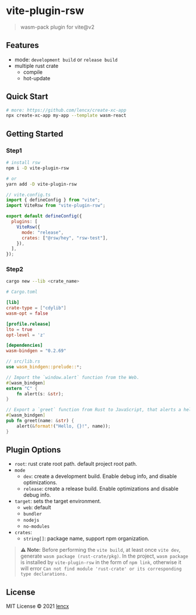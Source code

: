 # vite-plugin-rsw

> wasm-pack plugin for vite@v2

## Features

- mode: `development build` or `release build`
- multiple rust crate
  - compile
  - hot-update

## Quick Start

```bash
# more: https://github.com/lencx/create-xc-app
npx create-xc-app my-app --template wasm-react
```

## Getting Started

### Step1

```bash
# install rsw
npm i -D vite-plugin-rsw

# or
yarn add -D vite-plugin-rsw
```

```js
// vite.config.ts
import { defineConfig } from "vite";
import ViteRsw from "vite-plugin-rsw";

export default defineConfig({
  plugins: [
    ViteRsw({
      mode: "release",
      crates: ["@rsw/hey", "rsw-test"],
    }),
  ],
});
```

### Step2

```bash
cargo new --lib <crate_name>
```

```toml
# Cargo.toml

[lib]
crate-type = ["cdylib"]
wasm-opt = false

[profile.release]
lto = true
opt-level = 'z'

[dependencies]
wasm-bindgen = "0.2.69"
```

```rust
// src/lib.rs
use wasm_bindgen::prelude::*;

// Import the `window.alert` function from the Web.
#[wasm_bindgen]
extern "C" {
    fn alert(s: &str);
}

// Export a `greet` function from Rust to JavaScript, that alerts a hello message.
#[wasm_bindgen]
pub fn greet(name: &str) {
    alert(&format!("Hello, {}!", name));
}
```

## Plugin Options

- `root`: rust crate root path. default project root path.
- `mode`
  - `dev`: create a development build. Enable debug info, and disable optimizations.
  - `release`: create a release build. Enable optimizations and disable debug info.
- `target`: sets the target environment.
  - `web`: default
  - `bundler`
  - `nodejs`
  - `no-modules`
- `crates`:
  - `string[]`: package name, support npm organization.

> **⚠️ Note:** Before performing the `vite build`, at least once `vite dev`, generate `wasm package (rust-crate/pkg)`. In the project, `wasm package` is installed by `vite-plugin-rsw` in the form of `npm link`, otherwise it will error `Can not find module 'rust-crate' or its corresponding type declarations.`

## License

MIT License © 2021 [lencx](https://github.com/lencx)

